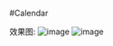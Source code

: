 #Calendar

效果图:
![image](https://github.com/xiaojianglaile/Calendar/blob/master/raw/1.png)
![image](https://github.com/xiaojianglaile/Calendar/blob/master/raw/2.jpg)